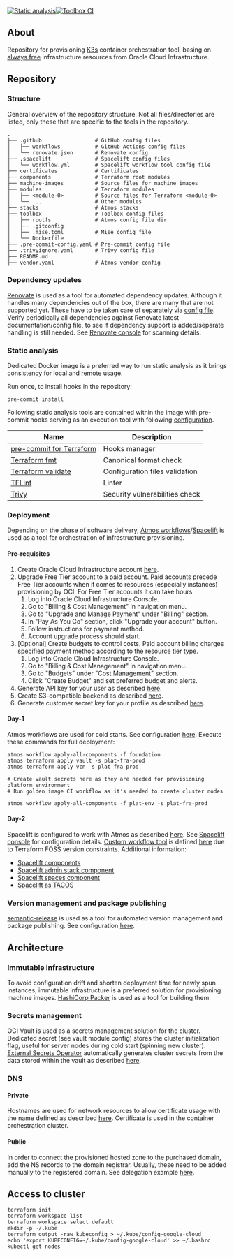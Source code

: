 [![Static analysis](https://github.com/hajle-silesia/provisioning/actions/workflows/static-analysis.yaml/badge.svg)](https://github.com/hajle-silesia/provisioning/actions/workflows/static-analysis.yaml)[![Toolbox CI](https://github.com/hajle-silesia/provisioning/actions/workflows/toolbox-ci.yaml/badge.svg)](https://github.com/hajle-silesia/provisioning/actions/workflows/toolbox-ci.yaml)

## About

Repository for provisioning [K3s](https://docs.k3s.io/) container orchestration tool, basing on [always free](https://docs.oracle.com/en-us/iaas/Content/FreeTier/freetier_topic-Always_Free_Resources.htm) infrastructure resources from Oracle Cloud Infrastructure.

## Repository

### Structure

General overview of the repository structure. Not all files/directories are listed, only these that are specific to the tools in the repository.
```shell
.
├── .github                 # GitHub config files
│   ├── workflows           # GitHub Actions config files
│   └── renovate.json       # Renovate config
├── .spacelift              # Spacelift config files
│   └── workflow.yml        # Spacelift workflow tool config file
├── certificates            # Certificates
├── components              # Terraform root modules
├── machine-images          # Source files for machine images
├── modules                 # Terraform modules
│   ├── <module-0>          # Source files for Terraform <module-0>
│   └── ...                 # Other modules
├── stacks                  # Atmos stacks
├── toolbox                 # Toolbox config files
│   ├── rootfs              # Atmos config file dir
│   ├── .gitconfig
│   ├── .mise.toml          # Mise config file
│   └── Dockerfile
├── .pre-commit-config.yaml # Pre-commit config file
├── .trivyignore.yaml       # Trivy config file
├── README.md
├── vendor.yaml             # Atmos vendor config
```

### Dependency updates

[Renovate](https://docs.renovatebot.com/) is used as a tool for automated dependency updates. Although it handles many dependencies out of the box, there are many that are not supported yet. These have to be taken care of separately via [config file](.github/renovate.json). Verify periodically all dependencies against Renovate latest documentation/config file, to see if dependency support is added/separate handling is still needed. See [Renovate console](https://developer.mend.io/github/hajle-silesia/provisioning) for scanning details.

### Static analysis

Dedicated Docker image is a preferred way to run static analysis as it brings consistency for local and [remote](.github/workflows/static-analysis.yaml) usage.

Run once, to install hooks in the repository:

```shell
pre-commit install
```

Following static analysis tools are contained within the image with pre-commit hooks serving as an execution tool with following [configuration](.pre-commit-config.yaml).

| Name                                                                                  | Description                    |
|---------------------------------------------------------------------------------------|--------------------------------|
| [pre-commit for Terraform](https://github.com/antonbabenko/pre-commit-terraform)      | Hooks manager                  |
| [Terraform fmt](https://developer.hashicorp.com/terraform/cli/commands/fmt)           | Canonical format check         |
| [Terraform validate](https://developer.hashicorp.com/terraform/cli/commands/validate) | Configuration files validation |
| [TFLint](https://github.com/terraform-linters/tflint)                                 | Linter                         |
| [Trivy](https://github.com/aquasecurity/trivy)                                        | Security vulnerabilities check |

### Deployment

Depending on the phase of software delivery, [Atmos workflows](https://atmos.tools/core-concepts/workflows)/[Spacelift](https://spacelift.io/) is used as a tool for orchestration of infrastructure provisioning. 

#### Pre-requisites

1. Create Oracle Cloud Infrastructure account [here](https://www.oracle.com/cloud/free/).
1. Upgrade Free Tier account to a paid account. Paid accounts precede Free Tier accounts when it comes to resources (especially instances) provisioning by OCI. For Free Tier accounts it can take hours.
   1.  Log into Oracle Cloud Infrastructure Console. 
   1.  Go to "Billing & Cost Management" in navigation menu. 
   1.  Go to "Upgrade and Manage Payment" under "Billing" section. 
   1.  In "Pay As You Go" section, click "Upgrade your account" button. 
   1.  Follow instructions for payment method. 
   1.  Account upgrade process should start.
1. [Optional] Create budgets to control costs. Paid account billing charges specified payment method according to the resource tier type.
   1. Log into Oracle Cloud Infrastructure Console. 
   1. Go to "Billing & Cost Management" in navigation menu.
   1. Go to "Budgets" under "Cost Management" section. 
   1. Click "Create Budget" and set preferred budget and alerts.
1. Generate API key for your user as described [here](https://docs.oracle.com/en-us/iaas/Content/terraform/configuring.htm#APIKeyAuth).
1. Create S3-compatible backend as described [here](https://docs.oracle.com/en-us/iaas/Content/terraform/object-storage-state.htm#s3).
1. Generate customer secret key for your profile as described [here](https://docs.oracle.com/en-us/iaas/Content/terraform/object-storage-state.htm#auth).

#### Day-1

Atmos workflows are used for cold starts. See configuration [here](stacks/workflows). Execute these commands for full deployment:

```shell
atmos workflow apply-all-components -f foundation
atmos terraform apply vault -s plat-fra-prod
atmos terraform apply vcn -s plat-fra-prod

# Create vault secrets here as they are needed for provisioning platform environment
# Run golden image CI workflow as it's needed to create cluster nodes

atmos workflow apply-all-components -f plat-env -s plat-fra-prod
```

#### Day-2

 Spacelift is configured to work with Atmos as described [here](https://docs.cloudposse.com/layers/spacelift/). See [Spacelift console](https://hajle-silesia.app.spacelift.io/) for configuration details. [Custom workflow tool](https://docs.spacelift.io/vendors/terraform/workflow-tool) is defined [here](.spacelift/workflow.yml) due to Terraform FOSS version constraints.
Additional information:
- [Spacelift components](https://docs.cloudposse.com/components/library/aws/spacelift/)
- [Spacelift admin stack component](https://github.com/cloudposse-terraform-components/aws-spacelift-admin-stack)
- [Spacelift spaces component](https://github.com/cloudposse-terraform-components/aws-spacelift-spaces)
- [Spacelift as TACOS](https://docs.cloudposse.com/layers/spacelift/)

### Version management and package publishing

[semantic-release](https://semantic-release.gitbook.io/semantic-release/) is used as a tool for automated version management and package publishing. See configuration [here](.github/workflows/release.yaml).

## Architecture

### Immutable infrastructure

To avoid configuration drift and shorten deployment time for newly spun instances, immutable infrastructure is a preferred solution for provisioning machine images. [HashiCorp Packer](https://www.packer.io/) is used as a tool for building them.

### Secrets management

OCI Vault is used as a secrets management solution for the cluster. Dedicated secret (see vault module config) stores the cluster initialization flag, useful for server nodes during cold start (spinning new cluster). [External Secrets Operator](https://external-secrets.io/latest/) automatically generates cluster secrets from the data stored within the vault as described [here](https://external-secrets.io/latest/provider/oracle-vault/).

### DNS

#### Private

Hostnames are used for network resources to allow certificate usage with the name defined as described [here](https://docs.oracle.com/en-us/iaas/Content/Network/Concepts/dns.htm#About). Certificate is used in the container orchestration cluster.

#### Public

In order to connect the provisioned hosted zone to the purchased domain, add the NS records to the domain registrar. Usually, these need to be added manually to the registered domain. See delegation example [here](https://pomoc.home.pl/baza-wiedzy/jak-wydelegowac-domene-z-home-pl-na-serwery-dns-zewnetrznego-operatora).

## Access to cluster

```
terraform init
terraform workspace list
terraform workspace select default
mkdir -p ~/.kube
terraform output -raw kubeconfig > ~/.kube/config-google-cloud
echo 'export KUBECONFIG=~/.kube/config-google-cloud' >> ~/.bashrc
kubectl get nodes
```
